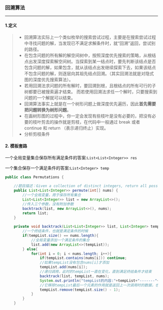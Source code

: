 ### 回溯算法

---

#### 1.定义

> -  回溯算法实际上一个类似枚举的搜索尝试过程，主要是在搜索尝试过程中寻找问题的解，当发现已不满足求解条件时，就“回溯”返回，尝试别的路径。
> - 在包含问题的所有解的解空间树中，按照深度优先搜索的策略，从根结点出发深度探索解空间树。当探索到某一结点时，要先判断该结点是否包含问题的解，如果包含，就从该结点出发继续探索下去，如果该结点不包含问题的解，则逐层向其祖先结点回溯。（其实回溯法就是对隐式图的深度优先搜索算法）。
> -  若用回溯法求问题的所有解时，要回溯到根，且根结点的所有可行的子树都要已被搜索遍才结束。 而若使用回溯法求任一个解时，只要搜索到问题的一个解就可以结束。
> - 回溯算法事实上就是在一个树形问题上做深度优先遍历，因此**首先需要把问题转换为树形问题**。
> - 在画树形图的过程中，你一定会发现有些枝叶是没有必要的，把没有必要的枝叶剪去的操作就是剪枝，在代码中一般通过 break 或者 continue 和 return （表示递归终止）实现。
> - 分析剪枝条件

#### 2. 模板套路

一个全局变量集合保存所有满足条件的答案:`List<List<Integer>> res`

一个集合保存一个满足条件的答案:`List<Integer> temp`

```java
public class Permutations {
 
    //题目描述：Given a collection of distinct integers, return all possible permutations.（给定一组不同的整数，返回其所有的可能组合）
    public List<List<Integer>> permute(int[] nums) {
        //一个全局变量，用于保存所有集合
        List<List<Integer>> list = new ArrayList<>();
        //传入三个参数，没有附加参数
        backtrack(list, new ArrayList<>(), nums);
        return list;
    }
 
    private void backtrack(List<List<Integer>> list, List<Integer> tempList, int [] nums){
        //一个终结条件，也就是满足条件的时候
        if(tempList.size() == nums.length){
            //全局变量添加一个满足条件的集合
            list.add(new ArrayList<>(tempList));
        } else{
            for(int i = 0; i < nums.length; i++){
                if(tempList.contains(nums[i])) continue;
                //如果tempList没有包含nums[i]才添加
                tempList.add(nums[i]);
                //递归调用，此时的tempList一直在变化，直到满足终结条件才结束
                backtrack(list, tempList, nums);
                System.out.println("tempList的内容:"+tempList+"-------"+"i的值:"+i);
                //它移除tempList最后一个元素的作用就是返回上一次调用时的数据，也就是希望返回之前的节点再去重新搜索满足条件。这样才能实现回溯
                tempList.remove(tempList.size() - 1);
            }
        }
    }

```

